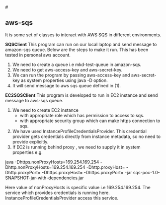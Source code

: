 #<h2>aws-sqs</h2>
It is some set of classes to interact with AWS SQS in different environments.

**SQSClient**
This program can run on our local laptop and send message to amazon-sqs queue. Below are the steps to make it run. This has been tested in personal aws account.

 1. We need to create a queue i.e mkd-test-queue in amazon-sqs.
 2. We need to get aws-access-key and aws-secret-key.
 3. We can run the program by passing aws-access-key and aws-secret-key as system properties using java -D option.
 4. It will send message to aws sqs queue defined in (1).
 
**EC2SQSClient**
This program is developed to run in EC2 instance and send message to aws-sqs queue.
 1. We need to create EC2 instance 
	  - with appropriate role which has permission to access to sqs.
	  - with appropriate security group which can make https connection to sqs.
 2. We have used InstanceProfileCredentialsProvider. This credential provider gets credentials directly from instance metadata, so no need to provide explicitly.
 3. If EC2 is running behind proxy , we need to supply it in system properties e.g.
  
 java -Dhttps.nonProxyHosts=169.254.169.254 -Dhttp.nonProxyHosts=169.254.169.254 -Dhttp.proxyHost=<proxyHost> -Dhttp.proxyPort=<proxyPort> -Dhttps.proxyHost=<proxyHost>  -Dhttps.proxyPort=<proxyPort> -jar sqs-poc-1.0-SNAPSHOT-jar-with-dependencies.jar 

Here value of nonProxyHosts is specific value i.e 169.254.169.254. The service which provides credentials is running here. InstanceProfileCredentialsProvider access this service. 

